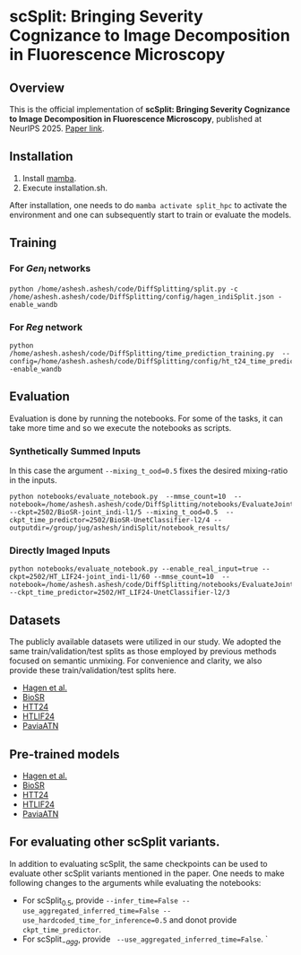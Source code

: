 # scSplit: Bringing Severity Cognizance to Image Decomposition in Fluorescence Microscopy

## Overview

This is the official implementation of **scSplit: Bringing Severity Cognizance to Image Decomposition in Fluorescence Microscopy**, published at NeurIPS 2025. [Paper link](https://arxiv.org/abs/2503.22983).

## Installation
1. Install [mamba](https://github.com/mamba-org/mamba).
2. Execute installation.sh.

After installation, one needs to do `mamba activate split_hpc` to activate the environment and one can subsequently start to train or evaluate the models. 

## Training
### For $Gen_i$ networks
```
python /home/ashesh.ashesh/code/DiffSplitting/split.py -c /home/ashesh.ashesh/code/DiffSplitting/config/hagen_indiSplit.json -enable_wandb
```

### For $Reg$ network
```
python /home/ashesh.ashesh/code/DiffSplitting/time_prediction_training.py  --config=/home/ashesh.ashesh/code/DiffSplitting/config/ht_t24_time_predictor.json -enable_wandb
```

## Evaluation
Evaluation is done by running the notebooks. For some of the tasks, it can take more time and so we execute the notebooks as scripts.

### Synthetically Summed Inputs

In this case the argument `--mixing_t_ood=0.5` fixes the desired mixing-ratio in the inputs.
```
python notebooks/evaluate_notebook.py  --mmse_count=10  --notebook=/home/ashesh.ashesh/code/DiffSplitting/notebooks/EvaluateJointIndi.ipynb --ckpt=2502/BioSR-joint_indi-l1/5 --mixing_t_ood=0.5  --ckpt_time_predictor=2502/BioSR-UnetClassifier-l2/4 --outputdir=/group/jug/ashesh/indiSplit/notebook_results/
```

### Directly Imaged Inputs
```
python notebooks/evaluate_notebook.py --enable_real_input=true --ckpt=2502/HT_LIF24-joint_indi-l1/60 --mmse_count=10  --notebook=/home/ashesh.ashesh/code/DiffSplitting/notebooks/EvaluateJointIndiRealInput.ipynb --ckpt_time_predictor=2502/HT_LIF24-UnetClassifier-l2/3 
```


## Datasets
The publicly available datasets were utilized in our study. We adopted the same train/validation/test splits as those employed by previous methods focused on semantic unmixing. For convenience and clarity, we also provide these train/validation/test splits here.
- [Hagen et al.](TODO)
- [BioSR](TODO)
- [HTT24](TODO)
- [HTLIF24](TODO)
- [PaviaATN](TODO)

## Pre-trained models
- [Hagen et al.](TODO)
- [BioSR](TODO)
- [HTT24](TODO)
- [HTLIF24](TODO)
- [PaviaATN](TODO)

## For evaluating other scSplit variants. 
In addition to evaluating scSplit, the same checkpoints can be used to evaluate other scSplit variants mentioned in the paper. One needs to make following changes to the arguments while evaluating the notebooks: 

- For $\text{scSplit}_{0.5}$, provide `--infer_time=False --use_aggregated_inferred_time=False --use_hardcoded_time_for_inference=0.5` and donot provide `ckpt_time_predictor`. 
- For $\text{scSplit}_{-agg}$, provide ` --use_aggregated_inferred_time=False`.
`